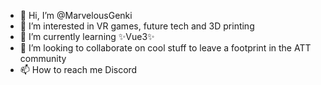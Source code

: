 - 👋 Hi, I’m @MarvelousGenki
- 👀 I’m interested in VR games, future tech and 3D printing
- 🌱 I’m currently learning ✨Vue3✨
- 💞️ I’m looking to collaborate on cool stuff to leave a footprint in the ATT community
- 📫 How to reach me Discord

<!---
MarvelousGenki/MarvelousGenki is a ✨ special ✨ repository because its `README.md` (this file) appears on your GitHub profile.
You can click the Preview link to take a look at your changes.
--->
